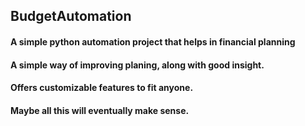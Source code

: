 ## BudgetAutomation
#### A simple python automation project that helps in financial planning 
#### A simple way of improving planing, along  with good insight.
#### Offers customizable features to fit anyone.
#### Maybe all this will eventually make sense. 
